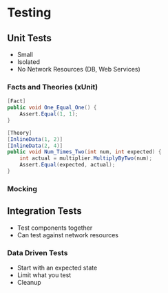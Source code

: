 # Testing
## Unit Tests
* Small
* Isolated
* No Network Resources (DB, Web Services)

### Facts and Theories (xUnit)

``` c#
[Fact]
public void One_Equal_One() {
    Assert.Equal(1, 1);
}
```

``` c#
[Theory]
[InlineData(1, 2)]
[InlineData(2, 4)]
public void Num_Times_Two(int num, int expected) {
    int actual = multiplier.MultiplyByTwo(num);
    Assert.Equal(expected, actual);
}
```
### Mocking


## Integration Tests
* Test components together
* Can test against network resources

### Data Driven Tests
* Start with an expected state
* Limit what you test
* Cleanup
